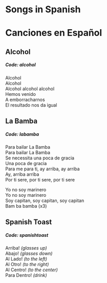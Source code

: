 # Songs in Spanish  
# Canciones en Español                        
  
## Alcohol  
##### Code: alcohol  
  
Alcohol  
Alcohol  
Alcohol alcohol alcohol  
Hemos venido  
A emborracharnos  
El resultado nos da igual  
  
## La Bamba  
##### Code: labamba  
  
Para bailar La Bamba  
Para bailar La Bamba  
Se necessita una poca de gracia  
Una poca de gracia  
Para me para ti, ay arriba, ay arriba  
Ay, arriba arriba  
Por ti sere, por ti sere, por ti sere  
  
Yo no soy marinero  
Yo no soy marinero  
Soy capitan, soy capitan, soy capitan  
Bam ba bamba (x3)  
  
## Spanish Toast  
##### Code: spanishtoast  
  
Arriba! _(glasses up)_  
Abajo! _(glasses down)_  
Al Lado! _(to the left)_  
Al Otro! _(to the right)_  
Al Centro! _(to the center)_  
Para Dentro! _(drink)_  
  
